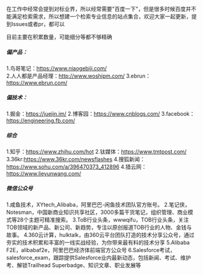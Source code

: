 在工作中经常会提到对标业界，所以经常需要"百度一下"，但是很多时候百度并不能满足检索需求，所以想建一个检索专业信息的站点集合，欢迎大家一起更新，提到Issues或者pr，都可以

目前主要在积累数量，可能细分等都不够精确

##### 偏产品：
1.鸟哥笔记：https://www.niaogebiji.com/  
2.人人都是产品经理：http://www.woshipm.com/ 
3.ebrun：https://www.ebrun.com/

##### 偏技术：
1.掘金：https://juejin.im/ 
2.博客园：https://www.cnblogs.com/ 
3.facebook：https://engineering.fb.com/ 

##### 综合
1.知乎：https://www.zhihu.com/hot 
2.钛媒体：https://www.tmtpost.com/ 
3.36kr:https://www.36kr.com/newsflashes 
4.搜狐新闻：https://www.sohu.com/a/396470373_412896 
4.猎云网：https://www.lieyunwang.com/

##### 微信公众号
1.咸鱼技术，XYtech_Alibaba，阿里巴巴-闲鱼技术团队官方账号。 
2.笔记侠，Notesman，中国新商业知识共享社区，3000多篇干货笔记，组织管理、商业模式等28个主题可精准搜索。 
3.ToB行业头条，wwwqifu，TOB行业头条，关注TOB领域的新产品、新公司、新趋势，专注以原创报道TOB行业的人物、金钱与故事。 
4.360云计算，hulktalk，由360云平台团队打造的技术分享公众号，通过夯实的技术积累和丰富的一线实战经验，为你带来最有料的技术分享 
5.Alibaba F2E，alibabaf2e，阿里巴巴经济体前端官方公众号 
6.Salesforce考试，salesforce_exam，跟踪提供Salesforce业内最新动态，包括新闻、考试、维护考、解锁Trailhead Superbadge、知识文章、职业发展等
